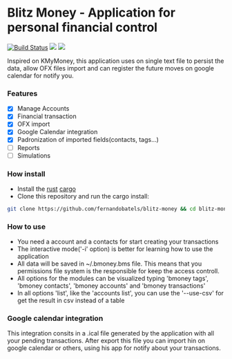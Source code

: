 # Blitz Money - Application for personal financial control

[![Build Status](https://travis-ci.org/fernandobatels/blitz-money.svg?branch=master)](https://travis-ci.org/fernandobatels/blitz-money)
![](https://img.shields.io/github/license/fernandobatels/blitz-money.svg)
![](https://img.shields.io/github/release/fernandobatels/blitz-money.svg)

Inspired on KMyMoney, this application uses on single text file to persist the data, allow OFX files import and can register the future moves on google calendar for notify you.

### Features

- [x] Manage Accounts
- [x] Financial transaction
- [x] OFX import
- [x] Google Calendar integration
- [x] Padronization of imported fields(contacts, tags...)
- [ ] Reports
- [ ] Simulations

### How install

- Install the [rust](https://www.rust-lang.org/tools/install) [cargo](https://crates.io/install)
- Clone this repository and run the cargo install:

```bash
git clone https://github.com/fernandobatels/blitz-money && cd blitz-money && cargo install
```

### How to use

- You need a account and a contacts for start creating your transactions
- The interactive mode('-i' option) is better for learning how to use the application
- All data will be saved in ~/.bmoney.bms file. This means that you permissions file system is the responsible for keep the access controll.
- All options for the modules can be visualized typing 'bmoney tags', 'bmoney contacts', 'bmoney accounts' and 'bmoney transactions'
- In all options 'list', like the 'accounts list', you can use the '--use-csv' for get the result in csv instead of a table

### Google calendar integration

This integration consits in a .ical file generated by the application with all your pending transactions. After export this file you can import hin on google calendar or others, using his app for notify about your transactions.
